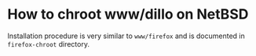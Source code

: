 How to chroot www/dillo on NetBSD
=================================

Installation procedure is very similar to `www/firefox` and is
documented in `firefox-chroot` directory.
